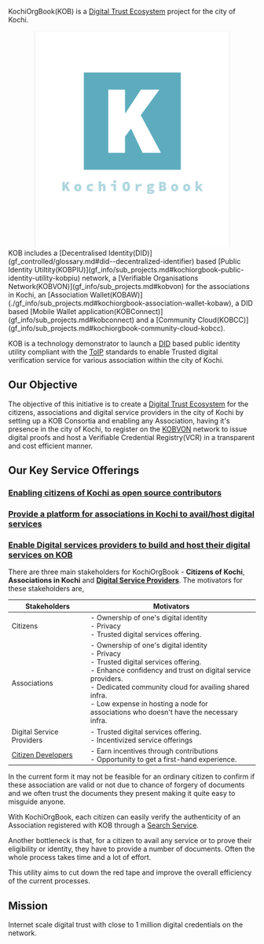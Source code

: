 KochiOrgBook(KOB) is a [Digital Trust Ecosystem](./gf_controlled/glossary.md#digital-trust-ecosystem) project for the city of Kochi. 

<!-- ![kob](./img/KochiOrgBook.png) -->
<center>
<img src="./img/KochiOrgBook.png" alt="kob icon" width="400" height=auto>
</center>
KOB includes a [Decentralised Identity(DID)](gf_controlled/glossary.md#did--decentralized-identifier) based [Public Identity Utiltity(KOBPIU)](gf_info/sub_projects.md#kochiorgbook-public-identity-utility-kobpiu) network, a [Verifiable Organisations Network(KOBVON)](gf_info/sub_projects.md#kobvon) for the associations in Kochi, an [Association Wallet(KOBAW)](./gf_info/sub_projects.md#kochiorgbook-association-wallet-kobaw), a DID based [Mobile Wallet application(KOBConnect)](gf_info/sub_projects.md#kobconnect) and a [Community Cloud(KOBCC)](gf_info/sub_projects.md#kochiorgbook-community-cloud-kobcc). 

KOB is a technology demonstrator to launch a [DID](gf_controlled/glossary.md#did--decentralized-identifier) based public identity utility compliant with the [ToIP](gf_controlled/glossary.md#toip-trust-over-ip-foundation) standards to enable Trusted digital verification service for various association within the city of Kochi.​

## Our Objective

The objective of this initiative is to create a [Digital Trust Ecosystem](./gf_controlled/glossary.md#digital-trust-ecosystem) for the citizens, associations and digital service providers in the city of Kochi by setting up a KOB Consortia and enabling any Association, having it's presence in the city of Kochi, to register on the [KOBVON](gf_info/sub_projects.md#kobvon) network to issue digital proofs and host a Verifiable Credential Registry(VCR) in a transparent and cost efficient manner. 

## Our Key Service Offerings

### [Enabling citizens of Kochi as open source contributors](./gf_info/offerings/citizens.md)

### [Provide a platform for associations in Kochi to avail/host digital services](./gf_info/offerings/associations.md)

### [Enable Digital services providers to build and host their digital services on KOB](./gf_info/offerings/dsp.md)

<!-- Our services are focused on the following stakeholders.

1. [Citizens of Kochi](./gf_info/offerings/citizens.md)
2. [Associations in Kochi](./gf_info/offerings/associations.md)
3. [Digital Service Providers](./gf_info/offerings/dsp.md)
4. Citizen Developers

Click on them to know more about our offerings to each of the stakeholder. -->

There are three main stakeholders for KochiOrgBook - **Citizens of Kochi**, **Associations in Kochi** and [**Digital Service Providers**](gf_controlled/glossary.md#digital-service-providers). The motivators for these stakeholders are,

<!-- * Ownership of one's digital identity.
* Privacy.
* Trusted digital services offering.
* Low expense in hosting a node for associations who doesn't have the necessary infra.
* Enhance confidency and trust on digital service providers.
* Dedicated community cloud for availing shared infra.
* DSPs will get an access to citizens. -->

| <center>Stakeholders</center> | <center>Motivators</center> |
| ------ | ------ |
| Citizens | - Ownership of one's digital identity </br> - Privacy </br> - Trusted digital services offering. |
| Associations | - Ownership of one's digital identity </br> - Privacy </br> - Trusted digital services offering. </br> - Enhance confidency and trust on digital service providers. </br> - Dedicated community cloud for availing shared infra. </br> - Low expense in hosting a node for </br>associations who doesn't have the necessary infra. |
| Digital Service Providers | - Trusted digital services offering. </br> - Incentivized service offerings |
| [Citizen Developers](gf_controlled/glossary.md#citizen-developers) | - Earn incentives through contributions </br> - Opportunity to get a first-hand experience. |

In the current form it may not be feasible for an ordinary citizen to confirm if these association are valid or not due to chance of forgery of documents and we often trust the documents they present making it quite easy to misguide anyone.

With KochiOrgBook, each citizen can easily verify the authenticity of an Association registered with KOB through a [Search Service](gf_info/sub_projects.md#kobsearch).

Another bottleneck is that, for a citizen to avail any service or to prove their eligibility or identity, they have to provide a number of documents. Often the whole process takes time and a lot of effort.

This utility aims to cut down the red tape and improve the overall efficiency of the current processes.


## Mission

Internet scale digital trust with close to 1 million digital credentials on the network.​
